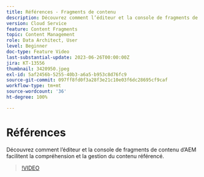 ```yaml
---
title: Références - Fragments de contenu
description: Découvrez comment l’éditeur et la console de fragments de contenu d’AEM facilitent la gestion du contenu référencé.
version: Cloud Service
feature: Content Fragments
topic: Content Management
role: Data Architect, User
level: Beginner
doc-type: Feature Video
last-substantial-update: 2023-06-26T00:00:00Z
jira: KT-13556
thumbnail: 3420950.jpeg
exl-id: 5af2456b-5255-40b3-a6a5-b953c8d76fc9
source-git-commit: 097ff8fd0f3a28f3e21c10e03f6dc28695cf9caf
workflow-type: tm+mt
source-wordcount: '36'
ht-degree: 100%

---
```


# Références

Découvrez comment l’éditeur et la console de fragments de contenu d’AEM facilitent la compréhension et la gestion du contenu référencé.

>[!VIDEO](https://video.tv.adobe.com/v/3420950/?learn=on)
